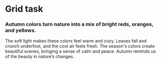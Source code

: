 # Grid task

### Autumn colors turn nature into a mix of bright reds, oranges, and yellows. 
The soft light makes these colors feel warm and cozy. 
Leaves fall and crunch underfoot, and the cool air feels fresh. 
The season's colors create beautiful scenes, bringing a sense of calm and peace. 
Autumn reminds us of the beauty in nature’s changes.